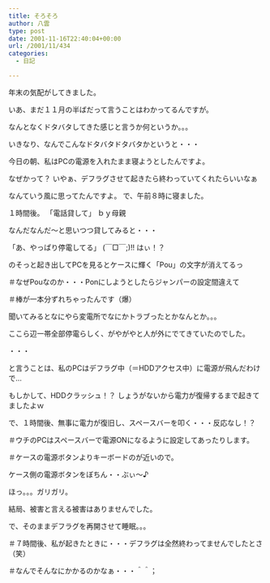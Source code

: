 ```yaml
---
title: そろそろ
author: 八雲
type: post
date: 2001-11-16T22:40:04+00:00
url: /2001/11/434
categories:
  - 日記

---
```

年末の気配がしてきました。
  
いあ、まだ１１月の半ばだって言うことはわかってるんですが。
  
なんとなくドタバタしてきた感じと言うか何というか。。。

いきなり、なんでこんなドタバタドタバタかというと・・・
  
今日の朝、私はPCの電源を入れたまま寝ようとしたんですよ。
  
なぜかって？ いやぁ、デフラグさせて起きたら終わっていてくれたらいいなぁ
  
なんていう風に思ってたんですよ。 で、午前８時に寝ました。

１時間後。 「電話貸して」 ｂｙ母親
  
なんだなんだ～と思いつつ貸してみると・・・
  
「あ、やっぱり停電してる」 (￣□￣;)!! はぃ！？
  
のそっと起き出してPCを見るとケースに輝く「Pou」の文字が消えてるっ
  
＃なぜPouなのか・・・Ponにしようとしたらジャンパーの設定間違えて
  
＃棒が一本分ずれちゃったんです（爆）
  
聞いてみるとなにやら変電所でなにかトラブったとかなんとか。。。
  
ここら辺一帯全部停電らしく、がやがやと人が外にでてきていたのでした。
  
・・・
  
と言うことは、私のPCはデフラグ中（＝HDDアクセス中）に電源が飛んだわけで…
  
もしかして、HDDクラッシュ！？ しょうがないから電力が復帰するまで起きてましたよｗ
  
で、１時間後、無事に電力が復旧し、スペースバーを叩く・・・反応なし！？
  
＃ウチのPCはスペースバーで電源ONになるように設定してあったりします。
  
＃ケースの電源ボタンよりキーボードのが近いので。
  
ケース側の電源ボタンをぼちん・・ぶぃ～♪
  
ほっ。。。ガリガリ。

結局、被害と言える被害はありませんでした。
  
で、そのままデフラグを再開させて睡眠。。。

＃７時間後、私が起きたときに・・・デフラグは全然終わってませんでしたとさ（笑）
  
＃なんでそんなにかかるのかなぁ・・・＾＾；
